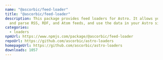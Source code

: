 ```yaml
---
name: "@ascorbic/feed-loader"
title: "@ascorbic/feed-loader"
description: This package provides feed loaders for Astro. It allows you to load
  and parse RSS, RDF, and Atom feeds, and use the data in your Astro site.
categories:
  - loaders
npmUrl: https://www.npmjs.com/package/@ascorbic/feed-loader
repoUrl: https://github.com/ascorbic/astro-loaders
homepageUrl: https://github.com/ascorbic/astro-loaders
downloads: 1057
---
```

